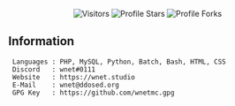 <p align="center"><img src="https://gpvc.arturio.dev/wnetMC" alt="Visitors"></a>
<img src="https://img.shields.io/badge/dynamic/json?&label=Total%20Stars&color=bb2527&style=flat&style=for-the-badge&query=%24.stars&url=https://api.github-star-counter.workers.dev/user/wnetMC" alt="Profile Stars"></a>
<img src="https://img.shields.io/badge/dynamic/json?&label=Total%20Forks&color=bb2527&style=flat&style=for-the-badge&query=%24.forks&url=https://api.github-star-counter.workers.dev/user/wnetMC" alt="Profile Forks">
</a>
</p>

## Information
```
 Languages : PHP, MySQL, Python, Batch, Bash, HTML, CSS
 Discord   : wnet#0111
 Website   : https://wnet.studio
 E-Mail    : wnet@ddosed.org
 GPG Key   : https://github.com/wnetmc.gpg
```
</p>
